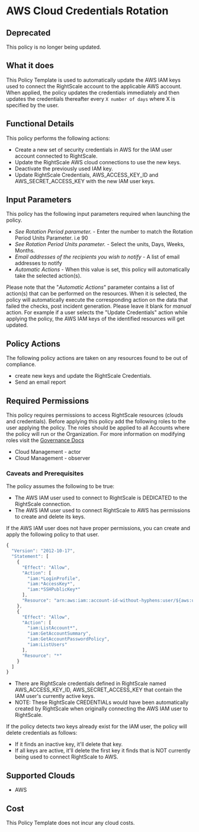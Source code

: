 # AWS Cloud Credentials Rotation

## Deprecated

This policy is no longer being updated.  

## What it does

This Policy Template is used to automatically update the AWS IAM keys used to connect the RightScale account to the applicable AWS account.
When applied, the policy updates the credentials immediately and then updates the credentials thereafter every `X number of days` where X is specified by the user.

## Functional Details

This policy performs the following actions:

- Create a new set of security credentials in AWS for the IAM user account connected to RightScale.
- Update the RightScale AWS cloud connections to use the new keys.
- Deactivate the previously used IAM key.
- Update RightScale Credentials, AWS_ACCESS_KEY_ID and AWS_SECRET_ACCESS_KEY with the new IAM user keys.

## Input Parameters

This policy has the following input parameters required when launching the policy.

- *See Rotation Period parameter.* - Enter the number to match the Rotation Period Units Parameter.  i.e 90
- *See Rotation Period Units parameter.* - Select the units, Days, Weeks, Months.
- *Email addresses of the recipients you wish to notify* - A list of email addresses to notify
- *Automatic Actions* - When this value is set, this policy will automatically take the selected action(s).

Please note that the "*Automatic Actions*" parameter contains a list of action(s) that can be performed on the resources. When it is selected, the policy will automatically execute the corresponding action on the data that failed the checks, post incident generation. Please leave it blank for *manual* action.
For example if a user selects the "Update Credentials" action while applying the policy, the AWS IAM keys of the identified resources will get updated.

## Policy Actions

The following policy actions are taken on any resources found to be out of compliance.

- create new keys and update the RightScale Credentials.
- Send an email report

## Required Permissions

This policy requires permissions to access RightScale resources (clouds and credentials).  Before applying this policy add the following roles to the user applying the policy.  The roles should be applied to all Accounts where the policy will run or the Organization. For more information on modifying roles visit the [Governance Docs](https://docs.rightscale.com/cm/ref/user_roles.html)

- Cloud Management - actor
- Cloud Management - observer

### Caveats and Prerequisites

The policy assumes the following to be true:

- The AWS IAM user used to connect to RightScale is DEDICATED to the RightScale connection.
- The AWS IAM user used to connect RightScale to AWS has permissions to create and delete its keys.

If the AWS IAM user does not have proper permissions, you can create and apply the following policy to that user.

```javascript
{
  "Version": "2012-10-17",
  "Statement": [
    {
      "Effect": "Allow",
      "Action": [
        "iam:*LoginProfile",
        "iam:*AccessKey*",
        "iam:*SSHPublicKey*"
      ],
      "Resource": "arn:aws:iam::account-id-without-hyphens:user/${aws:username}"
    },
    {
      "Effect": "Allow",
      "Action": [
        "iam:ListAccount*",
        "iam:GetAccountSummary",
        "iam:GetAccountPasswordPolicy",
        "iam:ListUsers"
      ],
      "Resource": "*"
    }
  ]
}
```

- There are RightScale credentials defined in RightScale named AWS_ACCESS_KEY_ID, AWS_SECRET_ACCESS_KEY that contain the IAM user's currently active keys.
- NOTE: These RightScale CREDENTIALs would have been automatically created by RightScale when originally connecting the AWS IAM user to RightScale.

If the policy detects two keys already exist for the IAM user, the policy will delete credentials as follows:

- If it finds an inactive key, it'll delete that key.
- If all keys are active, it'll delete the first key it finds that is NOT currently being used to connect RightScale to AWS.

## Supported Clouds

- AWS

## Cost

This Policy Template does not incur any cloud costs.
